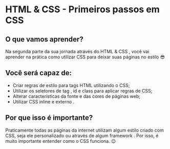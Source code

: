 # HTML & CSS - Primeiros passos em CSS

## O que vamos aprender?

Na segunda parte da sua jornada através do HTML & CSS , você vai aprender na prática como utilizar CSS para deixar suas páginas no estilo 😎

## Você será capaz de:

- Criar regras de estilo para tags HTML utilizando o CSS;
- Utilizar os seletores de tag , id e class para aplicar regras de CSS;
- Alterar características da fonte e das cores de páginas web;
- Utilizar CSS inline e externo .

## Por que isso é importante?

Praticamente todas as páginas da internet utilizam algum estilo criado com CSS, seja ele personalizado ou através de algum framework . Por isso, é muito importante entender como o CSS funciona. 😉
